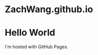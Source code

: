 # ZachWang.github.io

<!DOCTYPE html>
<html>
<body>
  <h1>Hello World</h1>
  <p>I'm hosted with GitHub Pages.</p>
</body>
</html>